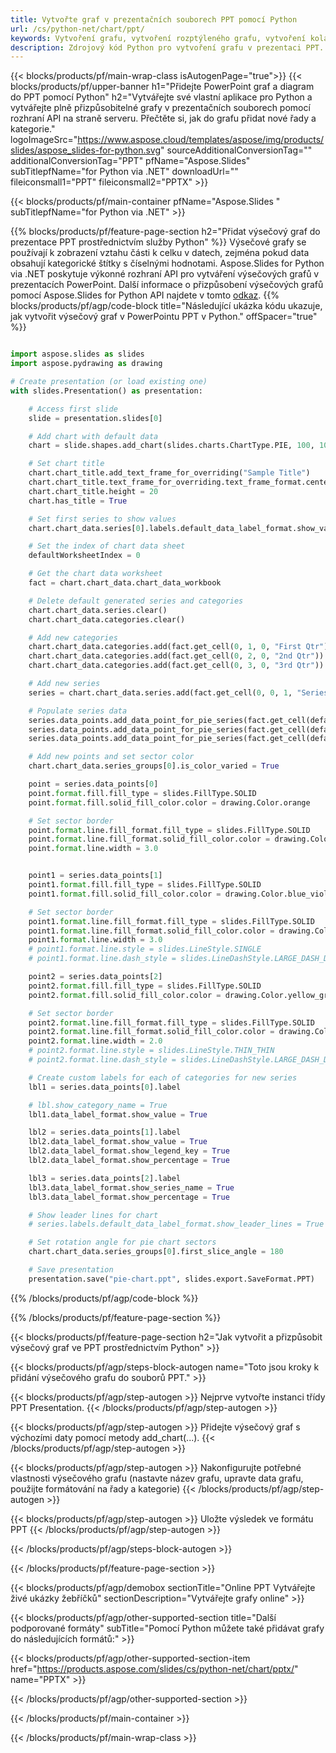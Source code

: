 ```yaml
---
title: Vytvořte graf v prezentačních souborech PPT pomocí Python
url: /cs/python-net/chart/ppt/
keywords: Vytvoření grafu, vytvoření rozptýleného grafu, vytvoření koláčového grafu, vytvoření stromové mapy, vytvoření akciového grafu, vytvoření krabicového a vousového grafu, vytvoření histogramového grafu, vytvoření trychtýřového grafu, sunburst grafu, vícekategoriového grafu, PowerPointové prezentace, Python
description: Zdrojový kód Python pro vytvoření grafu v prezentaci PPT.
---
```


{{< blocks/products/pf/main-wrap-class isAutogenPage="true">}}
{{< blocks/products/pf/upper-banner h1="Přidejte PowerPoint graf a diagram do PPT pomocí Python" h2="Vytvářejte své vlastní aplikace pro Python a vytvářejte plně přizpůsobitelné grafy v prezentačních souborech pomocí rozhraní API na straně serveru. Přečtěte si, jak do grafu přidat nové řady a kategorie." logoImageSrc="https://www.aspose.cloud/templates/aspose/img/products/slides/aspose_slides-for-python.svg" sourceAdditionalConversionTag="" additionalConversionTag="PPT" pfName="Aspose.Slides" subTitlepfName="for Python via .NET" downloadUrl="" fileiconsmall1="PPT" fileiconsmall2="PPTX" >}}

{{< blocks/products/pf/main-container pfName="Aspose.Slides " subTitlepfName="for Python via .NET" >}}

{{% blocks/products/pf/feature-page-section  h2="Přidat výsečový graf do prezentace PPT prostřednictvím služby Python" %}}
Výsečové grafy se používají k zobrazení vztahu části k celku v datech, zejména pokud data obsahují kategorické štítky s číselnými hodnotami. Aspose.Slides for Python via .NET poskytuje výkonné rozhraní API pro vytváření výsečových grafů v prezentacích PowerPoint. Další informace o přizpůsobení výsečových grafů pomocí Aspose.Slides for Python API najdete v tomto [odkaz](https://docs.aspose.com/slides/python-net/pie-chart/).
{{% blocks/products/pf/agp/code-block title="Následující ukázka kódu ukazuje, jak vytvořit výsečový graf v PowerPointu PPT v Python." offSpacer="true" %}}

```py

import aspose.slides as slides
import aspose.pydrawing as drawing

# Create presentation (or load existing one) 
with slides.Presentation() as presentation:

    # Access first slide
    slide = presentation.slides[0]

    # Add chart with default data
    chart = slide.shapes.add_chart(slides.charts.ChartType.PIE, 100, 100, 400, 400)

    # Set chart title
    chart.chart_title.add_text_frame_for_overriding("Sample Title")
    chart.chart_title.text_frame_for_overriding.text_frame_format.center_text = slides.NullableBool(True)
    chart.chart_title.height = 20
    chart.has_title = True

    # Set first series to show values
    chart.chart_data.series[0].labels.default_data_label_format.show_value = True

    # Set the index of chart data sheet
    defaultWorksheetIndex = 0

    # Get the chart data worksheet
    fact = chart.chart_data.chart_data_workbook

    # Delete default generated series and categories
    chart.chart_data.series.clear()
    chart.chart_data.categories.clear()

    # Add new categories
    chart.chart_data.categories.add(fact.get_cell(0, 1, 0, "First Qtr"))
    chart.chart_data.categories.add(fact.get_cell(0, 2, 0, "2nd Qtr"))
    chart.chart_data.categories.add(fact.get_cell(0, 3, 0, "3rd Qtr"))

    # Add new series
    series = chart.chart_data.series.add(fact.get_cell(0, 0, 1, "Series 1"), chart.type)

    # Populate series data
    series.data_points.add_data_point_for_pie_series(fact.get_cell(defaultWorksheetIndex, 1, 1, 20))
    series.data_points.add_data_point_for_pie_series(fact.get_cell(defaultWorksheetIndex, 2, 1, 50))
    series.data_points.add_data_point_for_pie_series(fact.get_cell(defaultWorksheetIndex, 3, 1, 30))

    # Add new points and set sector color
    chart.chart_data.series_groups[0].is_color_varied = True

    point = series.data_points[0]
    point.format.fill.fill_type = slides.FillType.SOLID
    point.format.fill.solid_fill_color.color = drawing.Color.orange

    # Set sector border
    point.format.line.fill_format.fill_type = slides.FillType.SOLID
    point.format.line.fill_format.solid_fill_color.color = drawing.Color.gray
    point.format.line.width = 3.0


    point1 = series.data_points[1]
    point1.format.fill.fill_type = slides.FillType.SOLID
    point1.format.fill.solid_fill_color.color = drawing.Color.blue_violet

    # Set sector border
    point1.format.line.fill_format.fill_type = slides.FillType.SOLID
    point1.format.line.fill_format.solid_fill_color.color = drawing.Color.blue
    point1.format.line.width = 3.0
    # point1.format.line.style = slides.LineStyle.SINGLE
    # point1.format.line.dash_style = slides.LineDashStyle.LARGE_DASH_DOT

    point2 = series.data_points[2]
    point2.format.fill.fill_type = slides.FillType.SOLID
    point2.format.fill.solid_fill_color.color = drawing.Color.yellow_green

    # Set sector border
    point2.format.line.fill_format.fill_type = slides.FillType.SOLID
    point2.format.line.fill_format.solid_fill_color.color = drawing.Color.red
    point2.format.line.width = 2.0
    # point2.format.line.style = slides.LineStyle.THIN_THIN
    # point2.format.line.dash_style = slides.LineDashStyle.LARGE_DASH_DOT_DOT

    # Create custom labels for each of categories for new series
    lbl1 = series.data_points[0].label

    # lbl.show_category_name = True
    lbl1.data_label_format.show_value = True

    lbl2 = series.data_points[1].label
    lbl2.data_label_format.show_value = True
    lbl2.data_label_format.show_legend_key = True
    lbl2.data_label_format.show_percentage = True

    lbl3 = series.data_points[2].label
    lbl3.data_label_format.show_series_name = True
    lbl3.data_label_format.show_percentage = True

    # Show leader lines for chart
    # series.labels.default_data_label_format.show_leader_lines = True

    # Set rotation angle for pie chart sectors
    chart.chart_data.series_groups[0].first_slice_angle = 180

    # Save presentation
    presentation.save("pie-chart.ppt", slides.export.SaveFormat.PPT)

```

{{% /blocks/products/pf/agp/code-block %}}

{{% /blocks/products/pf/feature-page-section %}}

{{< blocks/products/pf/feature-page-section  h2="Jak vytvořit a přizpůsobit výsečový graf ve PPT prostřednictvím Python" >}}

{{< blocks/products/pf/agp/steps-block-autogen name="Toto jsou kroky k přidání výsečového grafu do souborů PPT." >}}

{{< blocks/products/pf/agp/step-autogen >}}
Nejprve vytvořte instanci třídy PPT Presentation.
{{< /blocks/products/pf/agp/step-autogen >}}

{{< blocks/products/pf/agp/step-autogen >}}
Přidejte výsečový graf s výchozími daty pomocí metody add_chart(...).
{{< /blocks/products/pf/agp/step-autogen >}}

{{< blocks/products/pf/agp/step-autogen >}}
Nakonfigurujte potřebné vlastnosti výsečového grafu (nastavte název grafu, upravte data grafu, použijte formátování na řady a kategorie)
{{< /blocks/products/pf/agp/step-autogen >}}

{{< blocks/products/pf/agp/step-autogen >}}
Uložte výsledek ve formátu PPT
{{< /blocks/products/pf/agp/step-autogen >}}

{{< /blocks/products/pf/agp/steps-block-autogen >}}

{{< /blocks/products/pf/feature-page-section >}}

{{< blocks/products/pf/agp/demobox sectionTitle="Online PPT Vytvářejte živé ukázky žebříčků" sectionDescription="Vytvářejte grafy online" >}}

{{< blocks/products/pf/agp/other-supported-section title="Další podporované formáty" subTitle="Pomocí Python můžete také přidávat grafy do následujících formátů:" >}}

{{< blocks/products/pf/agp/other-supported-section-item href="https://products.aspose.com/slides/cs/python-net/chart/pptx/" name="PPTX" >}}


{{< /blocks/products/pf/agp/other-supported-section >}}

{{< /blocks/products/pf/main-container >}}
    
{{< /blocks/products/pf/main-wrap-class >}}